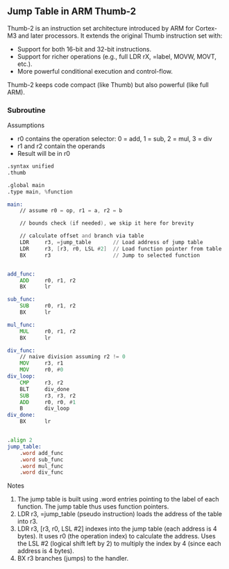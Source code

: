 
## Jump Table in ARM Thumb-2

Thumb-2 is an instruction set architecture introduced by ARM for Cortex-M3 and later processors.
It extends the original Thumb instruction set with:
- Support for both 16-bit and 32-bit instructions.
- Support for richer operations (e.g., full LDR rX, =label, MOVW, MOVT, etc.).
- More powerful conditional execution and control-flow.

Thumb-2 keeps code compact (like Thumb) but also powerful (like full ARM).


### Subroutine

Assumptions
- r0 contains the operation selector: 0 = add, 1 = sub, 2 = mul, 3 = div
- r1 and r2 contain the operands
- Result will be in r0

```asm
.syntax unified
.thumb

.global main
.type main, %function

main:
    // assume r0 = op, r1 = a, r2 = b

    // bounds check (if needed), we skip it here for brevity

    // calculate offset and branch via table
    LDR     r3, =jump_table       // Load address of jump table
    LDR     r3, [r3, r0, LSL #2]  // Load function pointer from table
    BX      r3                    // Jump to selected function


add_func:
    ADD     r0, r1, r2
    BX      lr

sub_func:
    SUB     r0, r1, r2
    BX      lr

mul_func:
    MUL     r0, r1, r2
    BX      lr

div_func:
    // naive division assuming r2 != 0
    MOV     r3, r1
    MOV     r0, #0
div_loop:
    CMP     r3, r2
    BLT     div_done
    SUB     r3, r3, r2
    ADD     r0, r0, #1
    B       div_loop
div_done:
    BX      lr


.align 2
jump_table:
    .word add_func
    .word sub_func
    .word mul_func
    .word div_func
```

Notes
1. The jump table is built using .word entries pointing to the label of each function.
   The jump table thus uses function pointers.
2. LDR r3, =jump_table (pseudo instruction) loads the address of the table into r3.
3. LDR r3, [r3, r0, LSL #2] indexes into the jump table (each address is 4 bytes).
   It uses r0 (the operation index) to calculate the address.
   Uses the LSL #2 (logical shift left by 2) to multiply the index by 4
   (since each address is 4 bytes).
4. BX r3 branches (jumps) to the handler.
